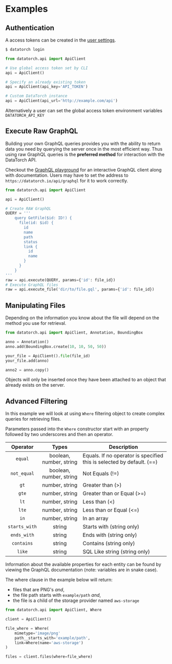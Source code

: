 # Examples

## Authentication

A access tokens can be created in the [user
settings](https://datatorch.io/settings/access-tokens).

```bash
$ datatorch login
```

```python
from datatorch.api import ApiClient

# Use global access token set by CLI
api = ApiClient()

# Specify an already existing token
api = ApiClient(api_key='API_TOKEN')

# Custom DataTorch instance
api = ApiClient(api_url='http://example.com/api')
```

Alternatively a user can set the global access token environment variables
`DATATORCH_API_KEY`

## Execute Raw GraphQL

Building your own GraphQL queries provides you with the ability to return data
you need by querying the server once in the most efficient way. Thus using raw
GraphQL queries is the **preferred method** for interaction with the DataTorch
API.

Checkout the [GraphQL playground](https://datatorch.io/api/graphql) for an
interactive GraphQL client along with documentation. Users may have to set the
address to `https://datatorch.io/api/graphql` for it to work correctly.

```python
from datatorch.api import ApiClient

api = ApiClient()

# Create RAW GraphQL
QUERY = '''
    query GetFile($id: ID!) {
      file(id: $id) {
        id
        name
        path
        status
        link {
          id
          name
        }
      }
    }
'''
raw = api.execute(QUERY, params={'id': file_id})
# Execute GraphQL files
raw = api.execute_file('dir/to/file.gql', params={'id': file_id})
```

## Manipulating Files

Depending on the information you know about the file will depend on the method
you use for retrieval.

```python
from datatorch.api import ApiClient, Annotation, BoundingBox

anno = Annotation()
anno.add(BoundingBox.create(10, 10, 50, 50))

your_file = ApiClient().file(file_id)
your_file.add(anno)

anno2 = anno.copy()
```

Objects will only be inserted once they have been attached to an object that
already exists on the server.

## Advanced Filtering

In this example we will look at using `Where` filtering object to create complex
queries for retrieving files.

Parameters passed into the `Where` constructor start with an property followed
by two underscores and then an operator.

|   Operator    |          Types          | Description                                                           |
| :-----------: | :---------------------: | --------------------------------------------------------------------- |
|    `equal`    | boolean, number, string | Equals. If no operator is specified this is selected by default. (==) |
|  `not_equal`  | boolean, number, string | Not Equals (!=)                                                       |
|     `gt`      |     number, string      | Greater than (>)                                                      |
|     `gte`     |     number, string      | Greater than or Equal (>=)                                            |
|     `lt`      |     number, string      | Less than (<)                                                         |
|     `lte`     |     number, string      | Less than or Equal (<=)                                               |
|     `in`      |     number, string      | In an array                                                           |
| `starts_with` |         string          | Starts with (string only)                                             |
|  `ends_with`  |         string          | Ends with (string only)                                               |
|  `contains`   |         string          | Contains (string only)                                                |
|    `like`     |         string          | SQL Like string (string only)                                         |

Information about the available
properties for each entity can be found by viewing the GraphQL documentation
(note: variables are in snake case).

The where clause in the example below will return:

- files that are PNG's _and_,
- the file path starts with `example/path` _and_,
- the file is a child of the storage provider named `aws-storage`

```python
from datatorch.api import ApiClient, Where

client = ApiClient()

file_where = Where(
    mimetype='image/png'
    path__starts_with='example/path',
    link=Where(name='aws-storage')
)

files = client.files(where=file_where)
```

